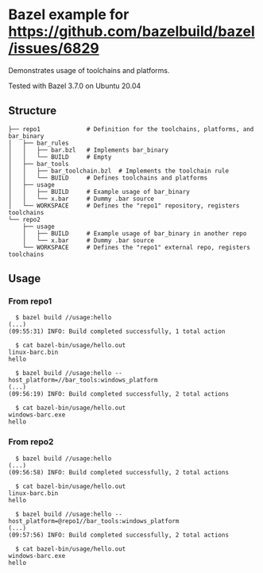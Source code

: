 # Bazel example for <https://github.com/bazelbuild/bazel/issues/6829>

Demonstrates usage of toolchains and platforms.

Tested with Bazel 3.7.0 on Ubuntu 20.04

## Structure

```
├── repo1             # Definition for the toolchains, platforms, and bar_binary
│   ├── bar_rules
│   │   ├── bar.bzl   # Implements bar_binary
│   │   └── BUILD     # Empty
│   ├── bar_tools
│   │   ├── bar_toolchain.bzl  # Implements the toolchain rule
│   │   └── BUILD     # Defines toolchains and platforms
│   ├── usage
│   │   ├── BUILD     # Example usage of bar_binary
│   │   └── x.bar     # Dummy .bar source
│   └── WORKSPACE     # Defines the "repo1" repository, registers toolchains
└── repo2
    ├── usage
    │   ├── BUILD     # Example usage of bar_binary in another repo
    │   └── x.bar     # Dummy .bar source
    └── WORKSPACE     # Defines the "repo1" external repo, registers toolchains
```

## Usage

### From repo1

```
  $ bazel build //usage:hello
(...)
(09:55:31) INFO: Build completed successfully, 1 total action

  $ cat bazel-bin/usage/hello.out 
linux-barc.bin
hello
```

```
  $ bazel build //usage:hello --host_platform=//bar_tools:windows_platform
(...)
(09:56:19) INFO: Build completed successfully, 2 total actions

  $ cat bazel-bin/usage/hello.out 
windows-barc.exe
hello
```

### From repo2

```
  $ bazel build //usage:hello
(...)
(09:56:58) INFO: Build completed successfully, 2 total actions

  $ cat bazel-bin/usage/hello.out 
linux-barc.bin
hello
```

```
  $ bazel build //usage:hello --host_platform=@repo1//bar_tools:windows_platform
(...)
(09:57:56) INFO: Build completed successfully, 2 total actions

  $ cat bazel-bin/usage/hello.out 
windows-barc.exe
hello
```
